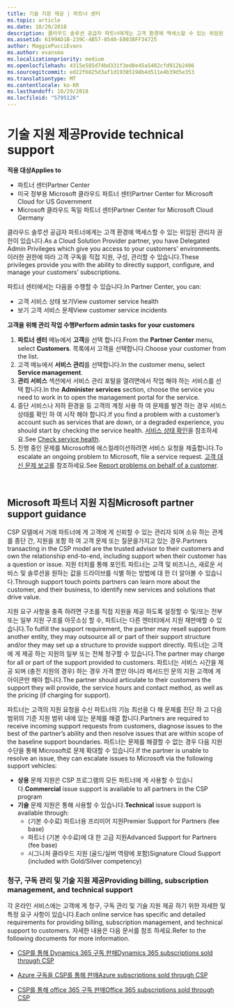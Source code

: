 ```yaml
---
title: 기술 지원 제공 | 파트너 센터
ms.topic: article
ms.date: 10/29/2018
description: 클라우드 솔루션 공급자 파트너에게는 고객 환경에 액세스할 수 있는 위임된 관리자 권한이 있습니다.
ms.assetid: 6199AD1B-239C-4B57-8540-E0038FF34725
author: MaggiePucciEvans
ms.author: evansma
ms.localizationpriority: medium
ms.openlocfilehash: 4315e585d74bd331f3ed8e45a5402cfd912b2406
ms.sourcegitcommit: ed22f6825d3af1d19385198b4d511e4b39d5e353
ms.translationtype: MT
ms.contentlocale: ko-KR
ms.lasthandoff: 10/29/2018
ms.locfileid: "5795126"
---
```

# <a name="provide-technical-support"></a><span data-ttu-id="42fc4-103">기술 지원 제공</span><span class="sxs-lookup"><span data-stu-id="42fc4-103">Provide technical support</span></span>

**<span data-ttu-id="42fc4-104">적용 대상</span><span class="sxs-lookup"><span data-stu-id="42fc4-104">Applies to</span></span>**

-  <span data-ttu-id="42fc4-105">파트너 센터</span><span class="sxs-lookup"><span data-stu-id="42fc4-105">Partner Center</span></span>
-  <span data-ttu-id="42fc4-106">미국 정부용 Microsoft 클라우드 파트너 센터</span><span class="sxs-lookup"><span data-stu-id="42fc4-106">Partner Center for Microsoft Cloud for US Government</span></span>
-  <span data-ttu-id="42fc4-107">Microsoft 클라우드 독일 파트너 센터</span><span class="sxs-lookup"><span data-stu-id="42fc4-107">Partner Center for Microsoft Cloud Germany</span></span>

<span data-ttu-id="42fc4-108">클라우드 솔루션 공급자 파트너에게는 고객 환경에 액세스할 수 있는 위임된 관리자 권한이 있습니다.</span><span class="sxs-lookup"><span data-stu-id="42fc4-108">As a Cloud Solution Provider partner, you have Delegated Admin Privileges which give you access to your customers' environments.</span></span> <span data-ttu-id="42fc4-109">이러한 권한에 따라 고객 구독을 직접 지원, 구성, 관리할 수 있습니다.</span><span class="sxs-lookup"><span data-stu-id="42fc4-109">These privileges provide you with the ability to directly support, configure, and manage your customers’ subscriptions.</span></span>

<span data-ttu-id="42fc4-110">파트너 센터에서는 다음을 수행할 수 있습니다.</span><span class="sxs-lookup"><span data-stu-id="42fc4-110">In Partner Center, you can:</span></span>

-   <span data-ttu-id="42fc4-111">고객 서비스 상태 보기</span><span class="sxs-lookup"><span data-stu-id="42fc4-111">View customer service health</span></span>
-   <span data-ttu-id="42fc4-112">보기 고객 서비스 문제</span><span class="sxs-lookup"><span data-stu-id="42fc4-112">View customer service incidents</span></span>

**<span data-ttu-id="42fc4-113">고객을 위해 관리 작업 수행</span><span class="sxs-lookup"><span data-stu-id="42fc4-113">Perform admin tasks for your customers</span></span>**

1.  <span data-ttu-id="42fc4-114">**파트너 센터** 메뉴에서 **고객**을 선택 합니다.</span><span class="sxs-lookup"><span data-stu-id="42fc4-114">From the **Partner Center** menu, select **Customers**.</span></span> <span data-ttu-id="42fc4-115">목록에서 고객을 선택합니다.</span><span class="sxs-lookup"><span data-stu-id="42fc4-115">Choose your customer from the list.</span></span>
2.  <span data-ttu-id="42fc4-116">고객 메뉴에서 **서비스 관리**를 선택합니다.</span><span class="sxs-lookup"><span data-stu-id="42fc4-116">In the customer menu, select **Service management**.</span></span>
3.  <span data-ttu-id="42fc4-117">**관리 서비스** 섹션에서 서비스 관리 포털을 열려면에서 작업 해야 하는 서비스를 선택 합니다.</span><span class="sxs-lookup"><span data-stu-id="42fc4-117">In the **Administer services** section, choose the service you need to work in to open the management portal for the service.</span></span>
4.  <span data-ttu-id="42fc4-118">중단 서비스나 저하 환경을 등 고객의 계정 사용 하 여 문제를 발견 하는 경우 서비스 상태를 확인 하 여 시작 해야 합니다.</span><span class="sxs-lookup"><span data-stu-id="42fc4-118">If you find a problem with a customer’s account such as services that are down, or a degraded experience, you should start by checking the service health.</span></span> <span data-ttu-id="42fc4-119">[서비스 상태 확인](check-service-health.md)을 참조하세요.</span><span class="sxs-lookup"><span data-stu-id="42fc4-119">See [Check service health](check-service-health.md).</span></span>
5.  <span data-ttu-id="42fc4-120">진행 중인 문제를 Microsoft에 에스컬레이션하려면 서비스 요청을 제출합니다.</span><span class="sxs-lookup"><span data-stu-id="42fc4-120">To escalate an ongoing problem to Microsoft, file a service request.</span></span> <span data-ttu-id="42fc4-121">[고객 대신 문제 보고](report-problems-on-behalf-of-a-customer.md)를 참조하세요.</span><span class="sxs-lookup"><span data-stu-id="42fc4-121">See [Report problems on behalf of a customer](report-problems-on-behalf-of-a-customer.md).</span></span>

 
## <a name="microsoft-partner-support-guidance"></a><span data-ttu-id="42fc4-122">Microsoft 파트너 지원 지침</span><span class="sxs-lookup"><span data-stu-id="42fc4-122">Microsoft partner support guidance</span></span>

<span data-ttu-id="42fc4-123">CSP 모델에서 거래 파트너에 게 고객에 게 신뢰할 수 있는 관리자 되며 소유 하는 관계를 종단 간, 지원을 포함 하 여 고객 문제 또는 질문을가지고 있는 경우.</span><span class="sxs-lookup"><span data-stu-id="42fc4-123">Partners transacting in the CSP model are the trusted advisor to their customers and own the relationship end-to-end, including support when their customer has a question or issue.</span></span> <span data-ttu-id="42fc4-124">지원 터치를 통해 포인트 파트너는 고객 및 비즈니스, 새로운 서비스 및 솔루션을 원하는 값을 드라이브를 식별 하는 방법에 대 한 더 알아볼 수 있습니다.</span><span class="sxs-lookup"><span data-stu-id="42fc4-124">Through support touch points partners can learn more about the customer, and their business, to identify new services and solutions that drive value.</span></span>

<span data-ttu-id="42fc4-125">지원 요구 사항을 충족 하려면 구조를 직접 지원을 제공 하도록 설정할 수 및/또는 전부 또는 일부 지원 구조를 아웃소싱 할 수, 파트너는 다른 엔터티에서 지원 재판매할 수 있습니다.</span><span class="sxs-lookup"><span data-stu-id="42fc4-125">To fulfill the support requirement, the partner may resell support from another entity, they may outsource all or part of their support structure and/or they may set up a structure to provide support directly.</span></span>  <span data-ttu-id="42fc4-126">파트너는 고객에 게 제공 하는 지원의 일부 또는 전체 청구할 수 있습니다.</span><span class="sxs-lookup"><span data-stu-id="42fc4-126">The partner may charge for all or part of the support provided to customers.</span></span> <span data-ttu-id="42fc4-127">파트너는 서비스 시간을 제공 되며 (충전 지원의 경우) 하는 경우 가격 뿐만 아니라 메서드인 문의 지원 고객에 게 아이콘만 해야 합니다.</span><span class="sxs-lookup"><span data-stu-id="42fc4-127">The partner should articulate to their customers the support they will provide, the service hours and contact method, as well as the pricing (if charging for support).</span></span> 

<span data-ttu-id="42fc4-128">파트너는 고객의 지원 요청을 수신 파트너의 기능 최선을 다 해 문제를 진단 하 고 다음 범위의 기준 지원 범위 내에 있는 문제를 해결 합니다.</span><span class="sxs-lookup"><span data-stu-id="42fc4-128">Partners are required to receive incoming support requests from customers, diagnose issues to the best of the partner’s ability and then resolve issues that are within scope of the baseline support boundaries.</span></span> <span data-ttu-id="42fc4-129">파트너는 문제를 해결할 수 없는 경우 다음 지원 수단을 통해 Microsoft로 문제 확대할 수 있습니다.</span><span class="sxs-lookup"><span data-stu-id="42fc4-129">If the partner is unable to resolve an issue, they can escalate issues to Microsoft via the following support vehicles:</span></span>

- <span data-ttu-id="42fc4-130">**상용** 문제 지원은 CSP 프로그램의 모든 파트너에 게 사용할 수 있습니다.</span><span class="sxs-lookup"><span data-stu-id="42fc4-130">**Commercial** issue support is available to all partners in the CSP program</span></span>
-   <span data-ttu-id="42fc4-131">**기술** 문제 지원은 통해 사용할 수 있습니다.</span><span class="sxs-lookup"><span data-stu-id="42fc4-131">**Technical** issue support is available through:</span></span>
    -   <span data-ttu-id="42fc4-132">(기본 수수료) 파트너용 프리미어 지원</span><span class="sxs-lookup"><span data-stu-id="42fc4-132">Premier Support for Partners (fee base)</span></span>
    -   <span data-ttu-id="42fc4-133">파트너 (기본 수수료)에 대 한 고급 지원</span><span class="sxs-lookup"><span data-stu-id="42fc4-133">Advanced Support for Partners (fee base)</span></span>
    -   <span data-ttu-id="42fc4-134">시그니처 클라우드 지원 (골드/실버 역량에 포함)</span><span class="sxs-lookup"><span data-stu-id="42fc4-134">Signature Cloud Support (included with Gold/Silver competency)</span></span>

### <a name="providing-billing-subscription-management-and-technical-support"></a><span data-ttu-id="42fc4-135">청구, 구독 관리 및 기술 지원 제공</span><span class="sxs-lookup"><span data-stu-id="42fc4-135">Providing billing, subscription management, and technical support</span></span> 

<span data-ttu-id="42fc4-136">각 온라인 서비스에는 고객에 게 청구, 구독 관리 및 기술 지원 제공 하기 위한 자세한 및 특정 요구 사항이 있습니다.</span><span class="sxs-lookup"><span data-stu-id="42fc4-136">Each online service has specific and detailed requirements for providing billing, subscription management, and technical support to customers.</span></span> <span data-ttu-id="42fc4-137">자세한 내용은 다음 문서를 참조 하세요.</span><span class="sxs-lookup"><span data-stu-id="42fc4-137">Refer to the following documents for more information.</span></span>

-   [<span data-ttu-id="42fc4-138">CSP를 통해 Dynamics 365 구독 판매</span><span class="sxs-lookup"><span data-stu-id="42fc4-138">Dynamics 365 subscriptions sold through CSP</span></span>](https://www.microsoftpartnercommunity.com/t5/CSP/Microsoft-Partner-Support-Guidance/m-p/5262#M30)

-   [<span data-ttu-id="42fc4-139">Azure 구독을 CSP를 통해 판매</span><span class="sxs-lookup"><span data-stu-id="42fc4-139">Azure subscriptions sold through CSP</span></span>](https://www.microsoftpartnercommunity.com/t5/CSP/Microsoft-Partner-Support-Guidance/m-p/5263#M31)

-   [<span data-ttu-id="42fc4-140">CSP를 통해 office 365 구독 판매</span><span class="sxs-lookup"><span data-stu-id="42fc4-140">Office 365 subscriptions sold through CSP</span></span>](https://www.microsoftpartnercommunity.com/t5/CSP/Microsoft-Partner-Support-Guidance/m-p/5264#M32)
 



